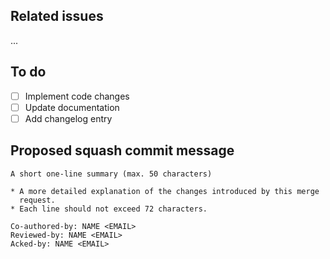 <!--
SPDX-FileCopyrightText: The openTCS Authors
SPDX-License-Identifier: CC-BY-4.0
-->

## Related issues

<!-- Issues that are closed by or related to this merge request, e.g. "Closes #x" -->

...

## To do

<!--
Action items that need to be completed before merging.
Adjust these as deemed appropriate.
-->

- [ ] Implement code changes
- [ ] Update documentation
- [ ] Add changelog entry

## Proposed squash commit message

<!--
A proposed message for the eventual squashed commit.
Please stick to the following pattern:

- A short one-line summary (max. 50 characters).
- A blank line.
- A detailed explanation of the changes introduced by this merge request.
  Each line should not exceed 72 characters.
*********1*********2*********3*********4*********5*********6*********7** (<-- Ruler for line width assistance)
-->
```
A short one-line summary (max. 50 characters)

* A more detailed explanation of the changes introduced by this merge
  request.
* Each line should not exceed 72 characters.

Co-authored-by: NAME <EMAIL>
Reviewed-by: NAME <EMAIL>
Acked-by: NAME <EMAIL>
```
<!--
*********1*********2*********3*********4*********5*********6*********7** (<-- Ruler for line width assistance)
-->
